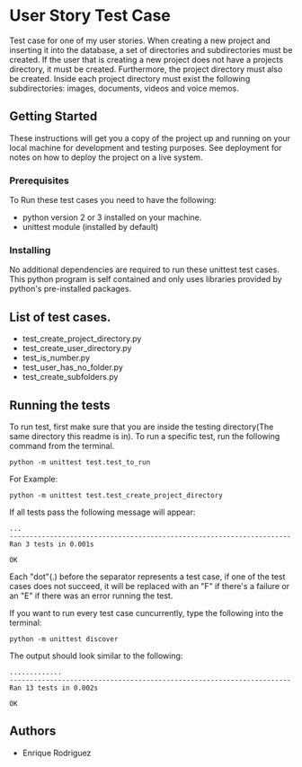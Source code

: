 # User Story Test Case

Test case for one of my user stories. When creating a new project and inserting it into the database, a set of directories and subdirectories must be created. If the user that is creating a new project does not have a projects directory, it must be created. Furthermore, the project directory must also be created. Inside each project directory must exist the following subdirectories: images, documents, videos and voice memos.

## Getting Started

These instructions will get you a copy of the project up and running on your local machine for development and testing purposes. See deployment for notes on how to deploy the project on a live system.

### Prerequisites

To Run these test cases you need to have the following:

* python version 2 or 3 installed on your machine.
* unittest module (installed by default)


### Installing

No additional dependencies are required to run these unittest test cases. This python program is self contained and only uses libraries provided by python's pre-installed packages.

## List of test cases.

* test_create_project_directory.py
* test_create_user_directory.py
* test_is_number.py
* test_user_has_no_folder.py
* test_create_subfolders.py


## Running the tests

To run test, first make sure that you are inside the testing directory(The same directory this readme is in). To run a specific test, run the following command from the terminal.
```
python -m unittest test.test_to_run
```
For Example:
```
python -m unittest test.test_create_project_directory
```
If all tests pass the following message will appear:
```
...
----------------------------------------------------------------------
Ran 3 tests in 0.001s

OK
```
Each "dot"(.) before the separator represents a test case, if one of the test cases does not succeed, it will be replaced with an "F" if there's a failure or an "E" if there was an error running the test.

If you want to run every test case cuncurrently, type the following into the terminal:
```
python -m unittest discover
```
The output should look similar to the following:
```
.............
----------------------------------------------------------------------
Ran 13 tests in 0.002s

OK
```

## Authors

* Enrique Rodriguez 

